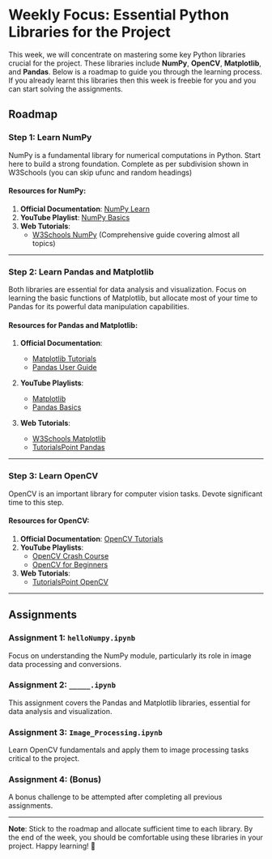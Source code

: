 # Weekly Focus: Essential Python Libraries for the Project

This week, we will concentrate on mastering some key Python libraries crucial for the project. These libraries include **NumPy**, **OpenCV**, **Matplotlib**, and **Pandas**. Below is a roadmap to guide you through the learning process. If you already learnt this libraries then this week is freebie for you and you can start solving the assignments.

## Roadmap

### Step 1: Learn NumPy

NumPy is a fundamental library for numerical computations in Python. Start here to build a strong foundation. Complete as per subdivision shown in W3Schools (you can skip ufunc and random headings)

#### Resources for NumPy:

1. **Official Documentation**: [NumPy Learn](https://numpy.org/learn/)
2. **YouTube Playlist**: [NumPy Basics](https://www.youtube.com/watch?v=QUT1VHiLmmI)
3. **Web Tutorials**:
   - [W3Schools NumPy](https://www.w3schools.com/python/numpy/default.asp) (Comprehensive guide covering almost all topics)

---

### Step 2: Learn Pandas and Matplotlib

Both libraries are essential for data analysis and visualization. Focus on learning the basic functions of Matplotlib, but allocate most of your time to Pandas for its powerful data manipulation capabilities.

#### Resources for Pandas and Matplotlib:

1. **Official Documentation**:

   - [Matplotlib Tutorials](https://matplotlib.org/)
   - [Pandas User Guide](https://pandas.pydata.org/docs/user_guide/index.html#user-guide)

2. **YouTube Playlists**:

   - [Matplotlib](https://youtu.be/OZOOLe2imFo?si=o8IjiJie0FsJaQVN)
   - [Pandas Basics](https://youtu.be/vmEHCJofslg?si=zc7XBT6WLFdHRkce)

3. **Web Tutorials**:
   - [W3Schools Matplotlib](https://www.w3schools.com/python/matplotlib_intro.asp)
   - [TutorialsPoint Pandas](https://www.tutorialspoint.com/python_pandas/index.htm)

---

### Step 3: Learn OpenCV

OpenCV is an important library for computer vision tasks. Devote significant time to this step.

#### Resources for OpenCV:

1. **Official Documentation**: [OpenCV Tutorials](https://docs.opencv.org/4.x/d9/df8/tutorial_root.html)
2. **YouTube Playlists**:
   - [OpenCV Crash Course](https://www.youtube.com/playlist?list=PLKnIA16_RmvYXDBJ5WRDuQRSzFJs93pYR)
   - [OpenCV for Beginners](https://youtu.be/sfheWK72L74?si=TuCINL97hIOP8wCS)
3. **Web Tutorials**:
   - [TutorialsPoint OpenCV](https://www.tutorialspoint.com/opencv/index.htm)

---

## Assignments

### Assignment 1: **`helloNumpy.ipynb`**

Focus on understanding the NumPy module, particularly its role in image data processing and conversions.

### Assignment 2: **`_____.ipynb`**

This assignment covers the Pandas and Matplotlib libraries, essential for data analysis and visualization.

### Assignment 3: **`Image_Processing.ipynb`**

Learn OpenCV fundamentals and apply them to image processing tasks critical to the project.

### Assignment 4: (Bonus)

A bonus challenge to be attempted after completing all previous assignments.

---

**Note**: Stick to the roadmap and allocate sufficient time to each library. By the end of the week, you should be comfortable using these libraries in your project. Happy learning! 🚀
